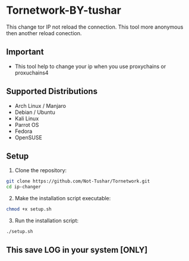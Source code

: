 # Tornetwork-BY-tushar
This change tor IP not reload the connection.
This tool more anonymous then another reload conection.

## Important 
- This tool help to change your ip when you use 
proxychains or proxuchains4 

## Supported Distributions

- Arch Linux / Manjaro
- Debian / Ubuntu
- Kali Linux
- Parrot OS
- Fedora
- OpenSUSE 

## Setup 

1. Clone the repository:
```bash
git clone https://github.com/Not-Tushar/Tornetwork.git
cd ip-changer
```

2. Make the installation script executable:
```bash
chmod +x setup.sh
```

3. Run the installation script:
```bash
./setup.sh
```

## This save LOG in your system  [ONLY]

